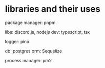 # libraries and their uses

package manager: pnpm

libs: discord.js, nodejs
dev: typescript, tsx

logger: pino

db: postgres
orm: Sequelize

process manager: pm2
